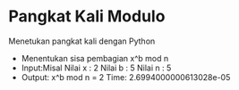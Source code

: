 # Pangkat Kali Modulo
Menetukan pangkat kali dengan Python 
- Menentukan sisa pembagian x^b mod n
- Input:Misal
    Nilai x : 2
    Nilai b : 5
    Nilai n : 5
- Output:
    x^b mod n =  2
    Time:  2.6994000000613028e-05
